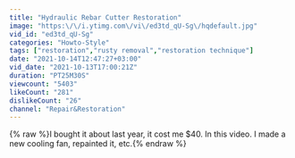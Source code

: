 ```yaml
---
title: "Hydraulic Rebar Cutter Restoration"
image: "https:\/\/i.ytimg.com\/vi\/ed3td_qU-Sg\/hqdefault.jpg"
vid_id: "ed3td_qU-Sg"
categories: "Howto-Style"
tags: ["restoration","rusty removal","restoration technique"]
date: "2021-10-14T12:47:27+03:00"
vid_date: "2021-10-13T17:00:21Z"
duration: "PT25M30S"
viewcount: "5403"
likeCount: "281"
dislikeCount: "26"
channel: "Repair&Restoration"
---
```

{% raw %}I bought it about last year, it cost me $40. In this video. I made a new cooling fan, repainted it, etc.{% endraw %}
